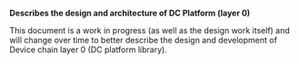 **Describes the design and architecture of DC Platform (layer 0)**

This document is a work in progress (as well as the design work itself) and will change over time to better describe the design and development of Device chain layer 0 (DC platform library).
